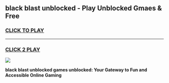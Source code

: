 
## black blast unblocked - Play Unblocked Gmaes & Free
<h3>
<a href="https://news.freeplayer.one?title=black_blast_unblocked&ref=16F">CLICK TO PLAY</a></h3>
<hr>

<h3>
<a href="https://news.freeplayer.one?title=black_blast_unblocked&ref=16F">CLICK 2 PLAY</a>
  
</h3>

<a href="https://news.freeplayer.one?title=black_blast_unblocked&ref=16F/"><img src="https://clearcache.store/games.png"></a>


**black blast unblocked games unblocked: Your Gateway to Fun and Accessible Online Gaming**
